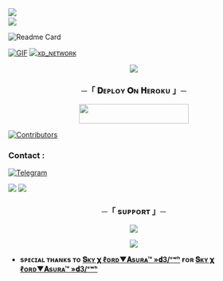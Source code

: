 <img src="https://user-images.githubusercontent.com/73097560/115834477-dbab4500-a447-11eb-908a-139a6edaec5c.gif"> 
<img src="https://camo.githubusercontent.com/82291b0fe831bfc6781e07fc5090cbd0a8b912bb8b8d4fec0696c881834f81ac/68747470733a2f2f70726f626f742e6d656469612f394575424971676170492e676966" width="800" height="3">
<img src="https://user-images.githubusercontent.com/73097560/115834477-dbab4500-a447-11eb-908a-139a6edaec5c.gif">

![Readme Card](https://github-readme-stats.vercel.app/api/pin/?username=Venom-X-Bots&repo=SuperFast-New-Music&theme=flag-india)

[![GIF](https://github.com/Venom-X-Bots/blob/main/Venom-X-Bots.gif)](https://github.com/Venom-X-Bots)
   [![xᴅ_ɴᴇᴛᴡᴏʀᴋ](https://github-stats-alpha.vercel.app/api?username=Venom-X-Bots "LilyxMUSIC")](https://github-stats-alpha.vercel.app/api?username=Venom-X-Bots "LILYxMUSIC")

<p align="center">
  <img src="https://graph.org/file/1f05ea59a08727a9ea01e.jpg">
</p>


<h3 align="center">
    ─「 𝐃ᴇᴩʟᴏʏ 𝐎ɴ 𝐇ᴇʀᴏᴋᴜ 」─
</h3>


<p align="center"><a href="https://dashboard.heroku.com/new?template=https://github.com/Venom-X-Bots/SuperFast-New-Music"> <img src="https://img.shields.io/badge/Deploy%20On%20Heroku-black?style=for-the-badge&logo=heroku" width="220" height="38.45"/></a></p>


[![Contributors](https://contrib.rocks/image?repo=Venom-X-Bots/SuperFast-New-Music)](https://github.com/Venom-X-Bots/SuperFast-New-Music/graphs/contributors)

### Contact :
<a href="https://t.me/M3_4_U"><img title="Telegram" src="https://img.shields.io/badge/Telegram-%23000000.svg?&style=for-the-badge&logo=telegram&logoColor=61DAFB"></a>

<img src="https://user-images.githubusercontent.com/73097560/115834477-dbab4500-a447-11eb-908a-139a6edaec5c.gif"> 

<img src="https://user-images.githubusercontent.com/73097560/115834477-dbab4500-a447-11eb-908a-139a6edaec5c.gif">


<h3 align="center">
    ─「 sᴜᴩᴩᴏʀᴛ 」─
</h3>

<p align="center">
<a href="https://github.com/Skyxlor"><img src="https://img.shields.io/badge/-Support%20Group-blue.svg?style=for-the-badge&logo=Telegram"></a>
</p>

<p align="center">
<a href="(https://t.me/D3_NETWORK"><img src="https://img.shields.io/badge/-Support%20Channel-blue.svg?style=for-the-badge&logo=Telegram"></a>
</p>


- <b> sᴩᴇᴄɪᴀʟ ᴛʜᴀɴᴋs ᴛᴏ [𝐒ᴋʏ 𝛘 ℓᴏʀᴅ▼𝐀sᴜʀᴀ™ »𝐝3/ᶜʷʰ](https://github.com/Skyxlor) ғᴏʀ [𝐒ᴋʏ 𝛘 ℓᴏʀᴅ▼𝐀sᴜʀᴀ™ »𝐝3/ᶜʷʰ](https://github.com/Skyxlor/GROOVYxMUSIC) </b>
